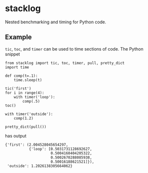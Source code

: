 # stacklog
Nested benchmarking and timing for Python code.

## Example
`tic`, `toc`, and `timer` can be used to time sections of code. The Python snippet
```
from stacklog import tic, toc, timer, pull, pretty_dict
import time

def comp(t=.1):
    time.sleep(t)

tic('first')
for i in range(4):
    with timer('loop'):
        comp(.5)
toc()

with timer('outside'):
    comp(1.2)

pretty_dict(pull())
```

has output

```
{'first': (2.004528045654297,
           {'loop': [0.5031731128692627,
                     0.5004160404205322,
                     0.5002670288085938,
                     0.50016188621521]}),
 'outside': 1.2026138305664062}
```
